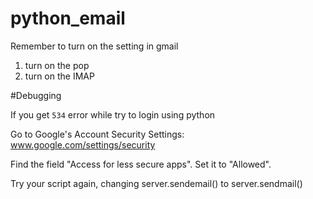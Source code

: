 # python_email

Remember to turn on the setting in gmail

1. turn on the pop
2. turn on the IMAP


#Debugging

If you get `534` error while try to login using python

Go to Google's Account Security Settings: www.google.com/settings/security

Find the field "Access for less secure apps". Set it to "Allowed".

Try your script again, changing server.sendemail() to server.sendmail()
